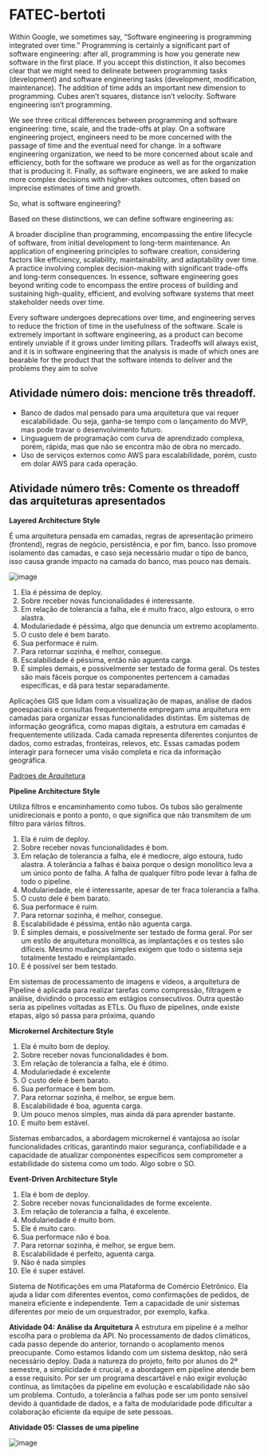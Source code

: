 # FATEC-bertoti

Within Google, we sometimes say, “Software engineering is programming integrated over time.” Programming is certainly a significant part of software engineering: after all, programming is how you generate new software in the first place. If you accept this distinction, it also becomes clear that we might need to delineate between programming tasks (development) and software engineering tasks (development, modification, maintenance). The addition of time adds an important new dimension to programming. Cubes aren’t squares, distance isn’t velocity. Software engineering isn’t programming.


We see three critical differences between programming and software engineering: time, scale, and the trade-offs at play. On a software engineering project, engineers need to be more concerned with the passage of time and the eventual need for change. In a software engineering organization, we need to be more concerned about scale and efficiency, both for the software we produce as well as for the organization that is producing it. Finally, as software engineers, we are asked to make more complex decisions with higher-stakes outcomes, often based on imprecise estimates of time and growth.


So, what is software engineering?

Based on these distinctions, we can define software engineering as:

A broader discipline than programming, encompassing the entire lifecycle of software, from initial development to long-term maintenance.
An application of engineering principles to software creation, considering factors like efficiency, scalability, maintainability, and adaptability over time.
A practice involving complex decision-making with significant trade-offs and long-term consequences.
In essence, software engineering goes beyond writing code to encompass the entire process of building and sustaining high-quality, efficient, and evolving software systems that meet stakeholder needs over time.

Every software undergoes deprecations over time, and engineering serves to reduce the friction of time in the usefulness of the software. Scale is extremely important in software engineering, as a product can become entirely unviable if it grows under limiting pillars. Tradeoffs will always exist, and it is in software engineering that the analysis is made of which ones are bearable for the product that the software intends to deliver and the problems they aim to solve

## Atividade número dois: mencione três threadoff.

* Banco de dados mal pensado para uma arquitetura que vai requer escalabilidade. Ou seja, ganha-se tempo com o lançamento do MVP, mas pode travar o desenvolvimento futuro. 
* Linguaguem de programação com curva de aprendizado complexa, porém, rápida, mas que não se encontra mão de obra no mercado.
* Uso de serviços externos como AWS para escalabilidade, porém, custo em dolar AWS para cada operação. 

## Atividade número três: Comente os threadoff das arquiteturas apresentados

**Layered Architecture Style**

É uma arquitetura pensada em camadas, regras de apresentação primeiro (frontend), regras de negócio, persistência, e por fim, banco. Isso promove isolamento das camadas, e caso seja necessário mudar o tipo de banco, isso causa grande impacto na camada do banco, mas pouco nas demais. 

![image](https://github.com/c137santos/FATEC-bertoti/assets/92645535/e0e96888-7c3c-47df-9b9c-b50178cd7c12)


1. Ela é péssima de deploy. 
2. Sobre receber novas funcionalidades é interessante. 
3. Em relação de tolerancia a falha, ele é muito fraco, algo estoura, o erro alastra. 
4. Modulariedade é péssima, algo que denuncia um extremo acoplamento. 
5. O custo dele é bem barato.
6. Sua performace é ruim.
7. Para retornar sozinha, é melhor, consegue. 
8. Escalabilidade é péssima, então não aguenta carga.
9. É simples demais, e possivelmente ser testado de forma geral. Os testes são mais fáceis porque os componentes pertencem a camadas específicas, e dá para testar separadamente. 

Aplicações GIS que lidam com a visualização de mapas, análise de dados geoespaciais e consultas frequentemente empregam uma arquitetura em camadas para organizar essas funcionalidades distintas. Em sistemas de informação geográfica, como mapas digitais, a estrutura em camadas é frequentemente utilizada. Cada camada representa diferentes conjuntos de dados, como estradas, fronteiras, relevos, etc. Essas camadas podem interagir para fornecer uma visão completa e rica da informação geográfica.

[Padroes de Arquitetura](https://priyalwalpita.medium.com/software-architecture-patterns-layered-architecture-a3b89b71a057)

**Pipeline Architecture Style**

Utiliza filtros e encaminhamento como tubos. Os tubos são geralmente unidirecionais e ponto a ponto, o que significa que não transmitem de um filtro para vários filtros. 

1. Ela é ruim de deploy. 
2. Sobre receber novas funcionalidades é bom. 
3. Em relação de tolerancia a falha, ele é mediocre, algo estoura, tudo alastra. A tolerância a falhas é baixa porque o design monolítico leva a um único ponto de falha. A falha de qualquer filtro pode levar à falha de todo o pipeline.
4. Modulariedade, ele é interessante, apesar de ter fraca tolerancia a falha. 
5. O custo dele é bem barato.
6. Sua performace é ruim.
7. Para retornar sozinha, é melhor, consegue. 
8. Escalabilidade é péssima, então não aguenta carga.
9. É simples demais, e possivelmente ser testado de forma geral. Por ser um estilo de arquitetura monolítica, as implantações e os testes são difíceis. Mesmo mudanças simples exigem que todo o sistema seja totalmente testado e reimplantado.
10. E é possível ser bem testado. 

Em sistemas de processamento de imagens e vídeos, a arquitetura de Pipeline é aplicada para realizar tarefas como compressão, filtragem e análise, dividindo o processo em estágios consecutivos. Outra questão seria as pipelines voltadas as ETLs. Ou fluxo de pipelines, onde existe etapas, algo só passa para próxima, quando 

**Microkernel Architecture Style**

1. Ela é muito bom de deploy. 
2. Sobre receber novas funcionalidades é bom. 
3. Em relação de tolerancia a falha, ele é ótimo. 
4. Modulariedade é excelente
5. O custo dele é bem barato.
6. Sua performace é bem bom.
7. Para retornar sozinha, é melhor, se ergue bem. 
8. Escalabilidade é boa, aguenta carga.
9. Um pouco menos simples, mas ainda dá para aprender bastante.
10. E muito bem estável. 

Sistemas embarcados, a abordagem microkernel é vantajosa ao isolar funcionalidades críticas, garantindo maior segurança, confiabilidade e a capacidade de atualizar componentes específicos sem comprometer a estabilidade do sistema como um todo. Algo sobre o SO.

**Event-Driven Architecture Style**

1. Ela é bom de deploy. 
2. Sobre receber novas funcionalidades de forme excelente. 
3. Em relação de tolerancia a falha, é excelente. 
4. Modulariedade é muito bom.
5. Ele é muito caro.
6. Sua performace não é boa.
7. Para retornar sozinha, é melhor, se ergue bem. 
8. Escalabilidade é perfeito, aguenta carga.
9. Não é nada simples
10. Ele é super estável.

Sistema de Notificações em uma Plataforma de Comércio Eletrônico. Ela ajuda a lidar com diferentes eventos, como confirmações de pedidos, de maneira eficiente e independente. Tem a capacidade de unir sistemas diferentes por meio de um orquestrador, por exemplo, kafka. 

**Atividade 04: Análise da Arquitetura**
A estrutura em pipeline é a melhor escolha para o problema da API. No processamento de dados climáticos, cada passo depende do anterior, tornando o acoplamento menos preocupante. Como estamos lidando com um sistema desktop, não será necessário deploy.
Dada a natureza do projeto, feito por alunos do 2º semestre, a simplicidade é crucial, e a abordagem em pipeline atende bem a esse requisito.
Por ser um programa descartável e não exigir evolução contínua, as limitações da pipeline em evolução e escalabilidade não são um problema. Contudo, a tolerância a falhas pode ser um ponto sensível devido à quantidade de dados, e a falta de modularidade pode dificultar a colaboração eficiente da equipe de sete pessoas.

**Atividade 05: Classes de uma pipeline**

![image](https://github.com/c137santos/FATEC-bertoti/assets/92645535/37ca3efc-c488-48f4-bdf9-5a56f947d2f9)




